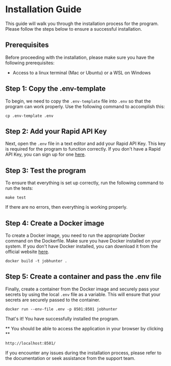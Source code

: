 # Installation Guide

This guide will walk you through the installation process for the program. Please follow the steps below to ensure a successful installation.

## Prerequisites

Before proceeding with the installation, please make sure you have the following prerequisites:

- Access to a linux terminal (Mac or Ubuntu) or a WSL on Windows

## Step 1: Copy the .env-template

To begin, we need to copy the `.env-template` file into `.env` so that the program can work properly. Use the following command to accomplish this:

```shell
cp .env-template .env
```

## Step 2: Add your Rapid API Key

Next, open the `.env` file in a text editor and add your Rapid API Key. This key is required for the program to function correctly. If you don't have a Rapid API Key, you can sign up for one [here](https://www.rapidapi.com/).

## Step 3: Test the program

To ensure that everything is set up correctly, run the following command to run the tests:

```shell
make test
```

If there are no errors, then everything is working properly.

## Step 4: Create a Docker image

To create a Docker image, you need to run the appropriate Docker command on the Dockerfile. Make sure you have Docker installed on your system. If you don't have Docker installed, you can download it from the official website [here](https://www.docker.com/products/docker-desktop).

```shell
docker build -t jobhunter .
```

## Step 5: Create a container and pass the .env file

Finally, create a container from the Docker image and securely pass your secrets by using the local `.env` file as a variable. This will ensure that your secrets are securely passed to the container.



```shell
docker run --env-file .env -p 8501:8501 jobhunter
```

That's it! You have successfully installed the program. 

** You should be able to access the application in your browser by clicking **

```http://localhost:8501/```

If you encounter any issues during the installation process, please refer to the documentation or seek assistance from the support team.

